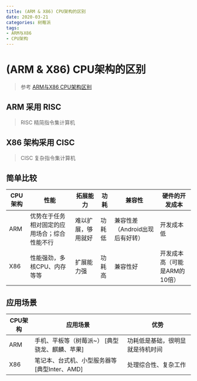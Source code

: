 ```yaml
---
title: (ARM & X86) CPU架构的区别
date: 2020-03-21
categories: 树莓派
tags:
- ARM与X86
- CPU架构
---
```


# (ARM & X86) CPU架构的区别
> 参考 [ARM与X86 CPU架构区别](https://www.cnblogs.com/CZM-/p/9611312.html)

## ARM 采用 RISC
> RISC 精简指令集计算机

## X86 架构采用 CISC
> CISC 复杂指令集计算机

## 简单比较

| CPU架构 | 性能 | 拓展能力 | 功耗 | 兼容性 | 硬件的开发成本 |
| --- | --- | --- | --- | --- | --- |
| ARM | 优势在于任务相对固定的应用场合；综合性能不行 | 难以扩展，够用就好 | 功耗低 | 兼容性差（Android出现后有好转） | 开发成本低 |
| X86 | 性能强劲，多核CPU、内存等等 | 扩展能力强 | 功耗高 | 兼容性好 | 开发成本高（可能是ARM的10倍） |

## 应用场景
| CPU架构 | 应用场景 | 优势 |
| --- | --- | --- |
| ARM | 手机、平板等（树莓派~） [典型骁龙、麒麟、苹果] | 功耗低是基础，很明显就是待机时间 |
| X86 | 笔记本、台式机、小型服务器等 [典型Inter、AMD] | 处理综合性、复杂工作 |
